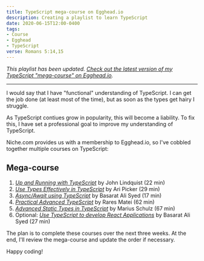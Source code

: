 ```yaml
---
title: TypeScript mega-course on Egghead.io
description: Creating a playlist to learn TypeScript
date: 2020-06-15T12:00-0400
tags:
- Course
- Egghead
- TypeScript
verse: Romans 5:14,15
---
```


_This playlist has been updated. [Check out the latest version of my TypeScript "mega-course" on Egghead.io](./updated-typescript-mega-course-on-egghead)._

---

I would say that I have "functional" understanding of TypeScript. I can get the job done (at least most of the time), but as soon as the types get hairy I struggle.

As TypeScript contiues grow in popularity, this will become a liability. To fix this, I have set a professional goal to improve my understanding of TypeScript.

Niche.com provides us with a membership to Egghead.io, so I've cobbled together multiple courses on TypeScript:

## Mega-course

1. [_Up and Running with TypeScript_](https://egghead.io/courses/up-and-running-with-typescript) by John Lindquist (22 min)
2. [_Use Types Effectively in TypeScript_](https://egghead.io/courses/use-types-effectively-in-typescript) by Ari Picker (29 min)
3. [_Async/Await using TypeScript_](https://egghead.io/courses/async-await-using-typescript) by Basarat Ali Syed (17 min)
4. [_Practical Advanced TypeScript_](https://egghead.io/courses/practical-advanced-typescript) by Rares Matei (62 min)
5. [_Advanced Static Types in TypeScript_](https://egghead.io/courses/advanced-static-types-in-typescript) by Marius Schulz (67 min)
6. Optional: [_Use TypeScript to develop React Applications_](https://egghead.io/courses/use-typescript-to-develop-react-applications) by Basarat Ali Syed (27 min)

The plan is to complete these courses over the next three weeks. At the end, I'll review the mega-course and update the order if necessary.

Happy coding!
